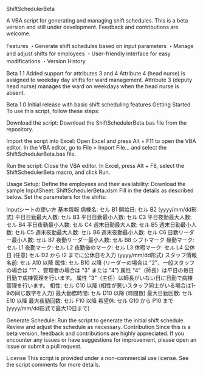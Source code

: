 ShiftSchedulerBeta

A VBA script for generating and managing shift schedules. This is a beta version and still under development. Feedback and contributions are welcome.

Features
・Generate shift schedules based on input parameters
・Manage and adjust shifts for employees
・User-friendly interface for easy modifications
・Version History

Beta 1.1
Added support for attributes 3 and 4
Attribute 4 (head nurse) is assigned to weekday day shifts for ward management.
Attribute 3 (deputy head nurse) manages the ward on weekdays when the head nurse is absent.

Beta 1.0
Initial release with basic shift scheduling features
Getting Started
To use this script, follow these steps:

Download the script:
Download the ShiftSchedulerBeta.bas file from the repository.

Import the script into Excel:
Open Excel and press Alt + F11 to open the VBA editor.
In the VBA editor, go to File > Import File... and select the ShiftSchedulerBeta.bas file.

Run the script:
Close the VBA editor.
In Excel, press Alt + F8, select the ShiftSchedulerBeta macro, and click Run.

Usage
Setup:
Define the employees and their availability:
Download the sample InputSheet: ShiftSchedulerBeta.xlsm
Fill in the details as described below.
Set the parameters for the shifts:

Inputシートの使い方
基本情報
病棟名: セル B1
開始日: セル B2 (yyyy/mm/dd形式)
平日日勤最大人数: セル B3
平日日勤最小人数: セル C3
平日夜勤最大人数: セル B4
平日夜勤最小人数: セル C4
週末日勤最大人数: セル B5
週末日勤最小人数: セル C5
週末夜勤最大人数: セル B6
週末夜勤最小人数: セル C6
日勤リーダー最小人数: セル B7
夜勤リーダー最小人数: セル B8
シフトマーク
昼勤マーク: セル L1
夜勤マーク: セル L2
夜勤後のマーク: セル L3
休暇マーク: セル L4
公休日 (任意)
セル D2 から I2 までに公休日を入力 (yyyy/mm/dd形式)
スタッフ情報
名前: セル A10 以降
属性: セル B10 以降 (リーダーの場合は "2"、一般スタッフの場合は "1" 、管理者の場合は "3" または "4")
属性 "4"（師長）は平日の毎日日勤で病棟管理を行います。
属性 "3"（主任）は師長がいない日に日勤で病棟管理を行います。
相性: セル C10 以降 (相性が悪いスタッフ同士がいる場合は1-9の同じ数字を入力)
最大勤務時間: セル D10 以降 (時間数)
最大日勤回数: セル E10 以降
最大夜勤回数: セル F10 以降
希望休: セル G10 から P10 まで (yyyy/mm/dd形式で最大10日まで)

Generate Schedule:
Run the script to generate the initial shift schedule.
Review and adjust the schedule as necessary.
Contribution
Since this is a beta version, feedback and contributions are highly appreciated. If you encounter any issues or have suggestions for improvement, please open an issue or submit a pull request.

License
This script is provided under a non-commercial use license. See the script comments for more details.
